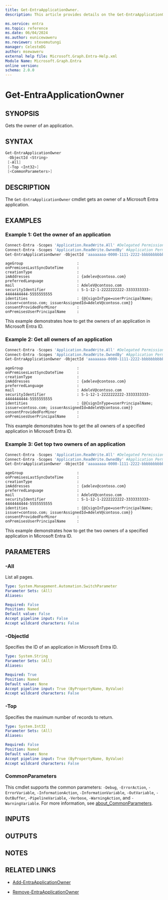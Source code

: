 ```yaml
---
title: Get-EntraApplicationOwner.
description: This article provides details on the Get-EntraApplicationOwner command.

ms.service: entra
ms.topic: reference
ms.date: 06/04/2024
ms.author: eunicewaweru
ms.reviewer: stevemutungi
manager: CelesteDG
author: msewaweru
external help file: Microsoft.Graph.Entra-Help.xml
Module Name: Microsoft.Graph.Entra
online version:
schema: 2.0.0
---
```


# Get-EntraApplicationOwner

## SYNOPSIS

Gets the owner of an application.

## SYNTAX

```powershell
Get-EntraApplicationOwner 
 -ObjectId <String> 
 [-All] 
 [-Top <Int32>] 
 [<CommonParameters>]
```

## DESCRIPTION

The `Get-EntraApplicationOwner` cmdlet gets an owner of a Microsoft Entra application.

## EXAMPLES

### Example 1: Get the owner of an application

```powershell
Connect-Entra -Scopes 'Application.ReadWrite.All' #Delegated Permission
Connect-Entra -Scopes 'Application.ReadWrite.OwnedBy' #Application Permission
Get-EntraApplicationOwner -ObjectId 'aaaaaaaa-0000-1111-2222-bbbbbbbbbbbb'
```

```output
ageGroup                        :
onPremisesLastSyncDateTime      :
creationType                    :
imAddresses                     : {adelev@contoso.com}
preferredLanguage               :
mail                            : AdeleV@contoso.com
securityIdentifier              : S-1-12-1-2222222222-3333333333-4444444444-5555555555
identities                      : {@{signInType=userPrincipalName; issuer=contoso.com; issuerAssignedId=AdeleV@contoso.com}}
consentProvidedForMinor         :
onPremisesUserPrincipalName     :
```

This example demonstrates how to get the owners of an application in Microsoft Entra ID.

### Example 2: Get all owners of an application

```powershell
Connect-Entra -Scopes 'Application.ReadWrite.All' #Delegated Permission
Connect-Entra -Scopes 'Application.ReadWrite.OwnedBy' #Application Permission
Get-EntraApplicationOwner -ObjectId 'aaaaaaaa-0000-1111-2222-bbbbbbbbbbbb' -All
```

```output
ageGroup                        :
onPremisesLastSyncDateTime      :
creationType                    :
imAddresses                     : {adelev@contoso.com}
preferredLanguage               :
mail                            : AdeleV@contoso.com
securityIdentifier              : S-1-12-1-2222222222-3333333333-4444444444-5555555555
identities                      : {@{signInType=userPrincipalName; issuer=contoso.com; issuerAssignedId=AdeleV@contoso.com}}
consentProvidedForMinor         :
onPremisesUserPrincipalName     :
```

This example demonstrates how to get the all owners of a specified application in Microsoft Entra ID.

### Example 3: Get top two owners of an application

```powershell
Connect-Entra -Scopes 'Application.ReadWrite.All' #Delegated Permission
Connect-Entra -Scopes 'Application.ReadWrite.OwnedBy' #Application Permission
Get-EntraApplicationOwner -ObjectId 'aaaaaaaa-0000-1111-2222-bbbbbbbbbbbb' -Top 2
```

```output
ageGroup                        :
onPremisesLastSyncDateTime      :
creationType                    :
imAddresses                     : {adelev@contoso.com}
preferredLanguage               :
mail                            : AdeleV@contoso.com
securityIdentifier              : S-1-12-1-2222222222-3333333333-4444444444-5555555555
identities                      : {@{signInType=userPrincipalName; issuer=contoso.com; issuerAssignedId=AdeleV@contoso.com}}
consentProvidedForMinor         :
onPremisesUserPrincipalName     :
```

This example demonstrates how to get the two owners of a specified application in Microsoft Entra ID.

## PARAMETERS

### -All

List all pages.

```yaml
Type: System.Management.Automation.SwitchParameter
Parameter Sets: (All)
Aliases:

Required: False
Position: Named
Default value: False
Accept pipeline input: False
Accept wildcard characters: False
```

### -ObjectId

Specifies the ID of an application in Microsoft Entra ID.

```yaml
Type: System.String
Parameter Sets: (All)
Aliases:

Required: True
Position: Named
Default value: None
Accept pipeline input: True (ByPropertyName, ByValue)
Accept wildcard characters: False
```

### -Top

Specifies the maximum number of records to return.

```yaml
Type: System.Int32
Parameter Sets: (All)
Aliases:

Required: False
Position: Named
Default value: None
Accept pipeline input: True (ByPropertyName, ByValue)
Accept wildcard characters: False
```

### CommonParameters

This cmdlet supports the common parameters: `-Debug`, `-ErrorAction`, `-ErrorVariable`, `-InformationAction`, `-InformationVariable`, `-OutVariable`, `-OutBuffer`, `-PipelineVariable`, `-Verbose`, `-WarningAction`, and `-WarningVariable`. For more information, see [about_CommonParameters](https://go.microsoft.com/fwlink/?LinkID=113216).

## INPUTS

## OUTPUTS

## NOTES

## RELATED LINKS

- [Add-EntraApplicationOwner](Add-EntraApplicationOwner.md)

- [Remove-EntraApplicationOwner](Remove-EntraApplicationOwner.md)
